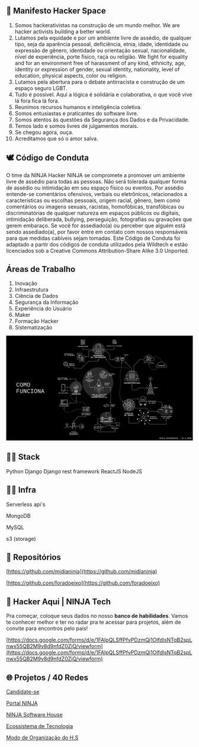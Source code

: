 ## 🤖 Manifesto Hacker Space

1. Somos hackerativistas na construção de um mundo melhor. We are hacker activists building a better world. 
2. Lutamos pela equidade e por um ambiente livre de assédio, de qualquer tipo, seja da aparência pessoal, deficiência, etnia, idade, identidade ou expressão de gênero, identidade ou orientação sexual, nacionalidade, nível de experiência, porte físico, raça ou religião. We fight for equality and for an environment free of harassment of any kind, ethnicity, age, identity or expression of gender, sexual identity, nationality, level of education, physical aspects, color ou religion.
3. Lutamos pela abertura para o debate antirracista e construção de um espaço seguro LGBT.
4. Tudo é possível. Aqui a lógica é solidária e colaborativa, o que você vive lá fora fica lá fora.
5. Reunimos recursos humanos e inteligência coletiva.
6. Somos entusiastas e praticantes do software livre.
7. Somos atentos às questões da Segurança dos Dados e da Privacidade.
8. Temos lado e somos livres de julgamentos morais.
9. Se chegou agora, ouça.
10. Acreditamos que só o amor salva.

## 🕊 Código de Conduta

O time da NINJA Hacker NINJA se compromete a promover um ambiente livre de assédio para todas as pessoas. Não será tolerada qualquer forma de assédio ou intimidação em seu espaço físico ou eventos. Por assédio entende-se comentários ofensivos, verbais ou eletrônicos, relacionados a características ou escolhas pessoais, origem racial, gênero, bem como comentários ou imagens sexuais, racistas, homofóbicas, transfóbicas ou discriminatórias de qualquer natureza em espaços públicos ou digitais, intimidação deliberada, bullying, perseguição, fotografias ou gravações que gerem embaraço. Se você for assediado(a) ou perceber que alguém está sendo assediado(a), por favor entre em contato com nossos responsáveis para que medidas cabíveis sejam tomadas. Este Código de Conduta foi adaptado a partir dos códigos de conduta utilizados pela Wildtech e estão licenciados sob a Creative Commons Attribution-Share Alike 3.0 Unported.

## Áreas de Trabalho

1. Inovação 
2. Infraestrutura 
3. Ciência de Dados 
4. Segurança da Informação 
5. Experiência do Usuário 
6. Maker
7. Formação Hacker 
8. Sistematização

![](img/comofunciona.png)

## 👩‍💻 Stack

Python
Django
Django rest framework
ReactJS
NodeJS

## 👩‍💻 Infra

Serverless api's

MongoDB

MySQL

s3 (storage)

## 🦖 Repositórios

[https://github.com/midianinja](https://github.com/midianinja)

[https://github.com/foradoeixo](https://github.com/foradoeixo)

## 🖖 Hacker Aqui | NINJA Tech

Pra começar, coloque seus dados no nosso **banco de habilidades**. Vamos te conhecer melhor e ter no radar pra te acessar para projetos, além de convite para encontros pelo país!

[https://docs.google.com/forms/d/e/1FAIpQLSffPfvPDzmQj1OlfdlsNTqB2spLnwx55QB2M9v8d9nfdZ0ZiQ/viewform](https://docs.google.com/forms/d/e/1FAIpQLSffPfvPDzmQj1OlfdlsNTqB2spLnwx55QB2M9v8d9nfdZ0ZiQ/viewform)

## 🌐 Projetos / 40 Redes

[Candidate-se](https://www.notion.so/Candidate-se-d28ec5eb55aa44b6b19099235232944c)

[Portal NINJA](https://www.notion.so/Portal-NINJA-5038b58347f74873a99e42246552fe3c)

[NINJA Software House](https://www.notion.so/NINJA-Software-House-b8031e8f297b48f3bbb4cfe0db7e5a1b)

[Ecossistema de Tecnologia ](https://www.notion.so/Ecossistema-de-Tecnologia-1f5b0ccc26d345aea18229142b67289b)

[Modo de Organização do H.S ](https://www.notion.so/Modo-de-Organiza-o-do-H-S-6456faecd26b4fe0a682e181fcc71232)

